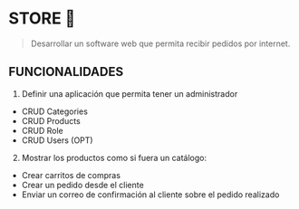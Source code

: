 # STORE 🛒

> Desarrollar un software web que permita recibir pedidos por internet.

## FUNCIONALIDADES

1. Definir una aplicación que permita tener un administrador
 - CRUD Categories
 - CRUD Products
 - CRUD Role
 - CRUD Users (OPT)

2. Mostrar los productos como si fuera un catálogo:
 - Crear carritos de compras
 - Crear un pedido desde el cliente
 - Enviar un correo de confirmación al cliente sobre el pedido realizado